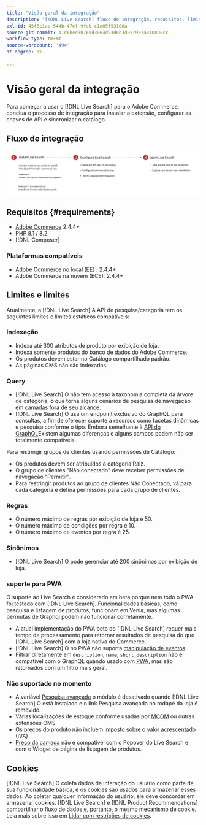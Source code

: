 ```yaml
---
title: "Visão geral da integração"
description: "[!DNL Live Search] fluxo de integração, requisitos, limites e limitações do sistema"
exl-id: 45f6c1ae-544b-47ef-9feb-c1a05f93108a
source-git-commit: 41d6bed30769d3864d93d6b3d077987a810890cc
workflow-type: tm+mt
source-wordcount: '494'
ht-degree: 0%

---
```


# Visão geral da integração

Para começar a usar o [!DNL Live Search] para o Adobe Commerce, conclua o processo de integração para instalar a extensão, configurar as chaves de API e sincronizar o catálogo.

## Fluxo de integração

![[!DNL Live Search] diagrama de integração](assets/onboarding-flow.svg)

## Requisitos {#requirements}

* [Adobe Commerce](https://business.adobe.com/products/magento/magento-commerce.html) 2.4.4+
* PHP 8.1 / 8.2
* [!DNL Composer]

### Plataformas compatíveis

* Adobe Commerce no local (EE) : 2.4.4+
* Adobe Commerce na nuvem (ECE): 2.4.4+

## Limites e limites

Atualmente, a [!DNL Live Search] A API de pesquisa/categoria tem os seguintes limites e limites estáticos compatíveis:

### Indexação

* Indexa até 300 atributos de produto por exibição de loja.
* Indexa somente produtos do banco de dados do Adobe Commerce.
* Os produtos devem estar no Catálogo compartilhado padrão.
* As páginas CMS não são indexadas.

### Query

* [!DNL Live Search] O não tem acesso à taxonomia completa da árvore de categoria, o que torna alguns cenários de pesquisa de navegação em camadas fora de seu alcance.
* [!DNL Live Search] O usa um endpoint exclusivo do GraphQL para consultas, a fim de oferecer suporte a recursos como facetas dinâmicas e pesquisa conforme o tipo. Embora semelhante à [API do GraphQL](https://developer.adobe.com/commerce/webapi/graphql/)Existem algumas diferenças e alguns campos podem não ser totalmente compatíveis.

Para restringir grupos de clientes usando permissões de Catálogo:

* Os produtos devem ser atribuídos à categoria Raiz.
* O grupo de clientes &quot;Não conectado&quot; deve receber permissões de navegação &quot;Permitir&quot;.
* Para restringir produtos ao grupo de clientes Não Conectado, vá para cada categoria e defina permissões para cada grupo de clientes.

### Regras

* O número máximo de regras por exibição de loja é 50.
* O número máximo de condições por regra é 10.
* O número máximo de eventos por regra é 25.

### Sinônimos

* [!DNL Live Search] O pode gerenciar até 200 sinônimos por exibição de loja.

### suporte para PWA

O suporte ao Live Search é considerado em beta porque nem todo o PWA foi testado com [!DNL Live Search]. Funcionalidades básicas, como pesquisa e listagem de produtos, funcionam em Venia, mas algumas permutas de Graphql podem não funcionar corretamente.

* A atual implementação do PWA beta do [!DNL Live Search] requer mais tempo de processamento para retornar resultados de pesquisa do que [!DNL Live Search] com a loja nativa do Commerce.
* [!DNL Live Search] O no PWA não suporta [manipulação de eventos](https://developer.adobe.com/commerce/services/shared-services/storefront-events/sdk/).
* Filtrar diretamente em `description`, `name`, `short_description` não é compatível com o GraphQL quando usado com [PWA](https://developer.adobe.com/commerce/pwa-studio/), mas são retornados com um filtro mais geral.

### Não suportado no momento

* A variável [Pesquisa avançada](https://experienceleague.adobe.com/docs/commerce-admin/catalog/catalog/search/search.html#advanced-search) o módulo é desativado quando [!DNL Live Search] O está instalado e o link Pesquisa avançada no rodapé da loja é removido.
* Várias localizações de estoque conforme usadas por [MCOM](https://experienceleague.adobe.com/docs/commerce-admin/systems/integrations/mcom.html) ou outras extensões OMS
* Os preços do produto não incluem [imposto sobre o valor acrescentado](https://experienceleague.adobe.com/docs/commerce-admin/stores-sales/site-store/taxes/vat.html) (IVA)
* [Preço da camada](https://experienceleague.adobe.com/docs/commerce-admin/catalog/products/pricing/product-price-tier.html) não é compatível com o Popover do Live Search e com o Widget de página de listagem de produtos.

## Cookies

[!DNL Live Search] O coleta dados de interação do usuário como parte de sua funcionalidade básica, e os cookies são usados para armazenar esses dados. Ao coletar qualquer informação do usuário, ele deve concordar em armazenar cookies. [!DNL Live Search] e [!DNL Product Recommendations] compartilhar o fluxo de dados e, portanto, o mesmo mecanismo de cookie. Leia mais sobre isso em [Lidar com restrições de cookies](https://experienceleague.adobe.com/docs/commerce-merchant-services/product-recommendations/developer/setting-cookie.html).
